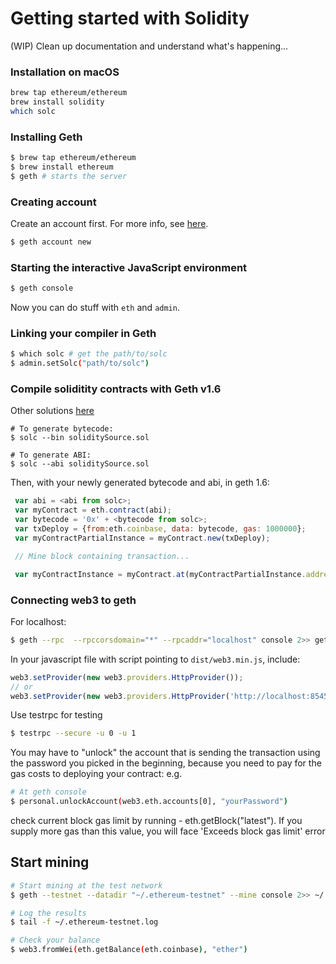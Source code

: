 # Getting started with Solidity

(WIP) Clean up documentation and understand what's happening...

### Installation on macOS

```bash
brew tap ethereum/ethereum
brew install solidity
which solc
```

### Installing Geth

```bash
$ brew tap ethereum/ethereum
$ brew install ethereum
$ geth # starts the server
```

### Creating account

Create an account first. For more info, see [here](https://github.com/ethereum/go-ethereum/wiki/Managing-your-accounts).

```bash
$ geth account new
```

### Starting the interactive JavaScript environment

```bash
$ geth console
```

Now you can do stuff with `eth` and `admin`.


### Linking your compiler in Geth

```bash
$ which solc # get the path/to/solc
$ admin.setSolc("path/to/solc")
```

### Compile soliditity contracts with Geth v1.6

Other solutions [here](https://ethereum.stackexchange.com/questions/15435/how-to-compile-solidity-contracts-with-geth-v1-6)

```
# To generate bytecode:
$ solc --bin soliditySource.sol

# To generate ABI:
$ solc --abi soliditySource.sol
```
Then, with your newly generated bytecode and abi, in geth 1.6:
```javascript
 var abi = <abi from solc>;
 var myContract = eth.contract(abi); 
 var bytecode = '0x' + <bytecode from solc>;
 var txDeploy = {from:eth.coinbase, data: bytecode, gas: 1000000}; 
 var myContractPartialInstance = myContract.new(txDeploy); 

 // Mine block containing transaction...

 var myContractInstance = myContract.at(myContractPartialInstance.address);
```
### Connecting web3 to geth

For localhost:
```bash
$ geth --rpc  --rpccorsdomain="*" --rpcaddr="localhost" console 2>> geth.log
```

In your javascript file with script pointing to `dist/web3.min.js`, include:

```javascript
web3.setProvider(new web3.providers.HttpProvider());
// or
web3.setProvider(new web3.providers.HttpProvider('http://localhost:8545'));
```

Use testrpc for testing
```bash
$ testrpc --secure -u 0 -u 1
```
You may have to "unlock" the account that is sending the transaction using the password you picked in the beginning, because you need to pay for the gas costs to deploying your contract: e.g.
```bash
# At geth console 
$ personal.unlockAccount(web3.eth.accounts[0], "yourPassword")
```

check current block gas limit by running - eth.getBlock("latest"). If you supply more gas than this value, you will face 'Exceeds block gas limit' error


## Start mining

```bash
# Start mining at the test network
$ geth --testnet --datadir "~/.ethereum-testnet" --mine console 2>> ~/.ethereum-testnet.log

# Log the results
$ tail -f ~/.ethereum-testnet.log

# Check your balance
$ web3.fromWei(eth.getBalance(eth.coinbase), "ether")
```
